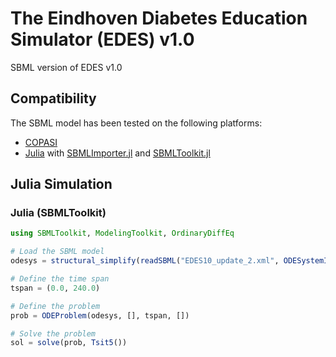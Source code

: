 # The Eindhoven Diabetes Education Simulator (EDES) v1.0
SBML version of EDES v1.0

## Compatibility
The SBML model has been tested on the following platforms:
- [COPASI](http://copasi.org/) 
- [Julia](https://julialang.org/) with [SBMLImporter.jl](https://github.com/sebapersson/SBMLImporter.jl?tab=readme-ov-file) and [SBMLToolkit.jl](https://github.com/SciML/SBMLToolkit.jl)

## Julia Simulation

### Julia (SBMLToolkit)
```julia
using SBMLToolkit, ModelingToolkit, OrdinaryDiffEq

# Load the SBML model
odesys = structural_simplify(readSBML("EDES10_update_2.xml", ODESystemImporter()))

# Define the time span
tspan = (0.0, 240.0)

# Define the problem
prob = ODEProblem(odesys, [], tspan, [])

# Solve the problem
sol = solve(prob, Tsit5())
```

